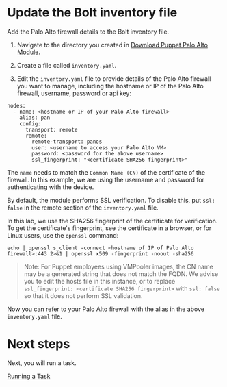 # Update the Bolt inventory file

Add the Palo Alto firewall details to the Bolt inventory file.

1. Navigate to the directory you created in [Download Puppet Palo Alto Module](./../02-download-panos-module/README.md).

2. Create a file called `inventory.yaml`.

3. Edit the `inventory.yaml` file to provide details of the Palo Alto firewall you want to manage, including the hostname or IP of the Palo Alto firewall, username, password or api key: 

```
nodes:
  - name: <hostname or IP of your Palo Alto firewall>
    alias: pan
    config:
      transport: remote
      remote:
        remote-transport: panos
        user: <username to access your Palo Alto VM>
        password: <password for the above username>
        ssl_fingerprint: "<certificate SHA256 fingerprint>"
```

The `name` needs to match the `Common Name (CN)` of the certificate of the firewall. In this example, we are using the username and password for authenticating with the device. 

By default, the module performs SSL verification. To disable this, put `ssl: false` in the remote section of the `inventory.yaml` file. 

In this lab, we use the SHA256 fingerprint of the certificate for verification. To get the certificate's fingerprint, see the certificate in a browser, or for Linux users, use the `openssl` command:

```
echo | openssl s_client -connect <hostname of IP of Palo Alto firewall>:443 2>&1 | openssl x509 -fingerprint -noout -sha256
```

> Note: For Puppet employees using VMPooler images, the CN name may be a generated string that does not match the FQDN. We advise you to edit the hosts file in this instance, or to replace `ssl_fingerprint: <certificate SHA256 fingerprint>` with `ssl: false` so that it does not perform SSL validation.

Now you can refer to your Palo Alto firewall with the alias in the above `inventory.yaml` file.

# Next steps

Next, you will run a task.

[Running a Task](./../04-running-a-task/README.md)
